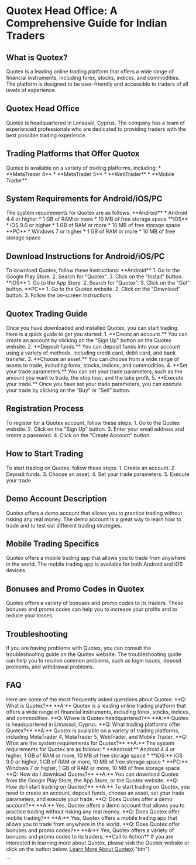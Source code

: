 # Quotex Head Office: A Comprehensive Guide for Indian Traders

## What is Quotex?

Quotex is a leading online trading platform that offers a wide range of
financial instruments, including forex, stocks, indices, and
commodities. The platform is designed to be user-friendly and accessible
to traders of all levels of experience.

## Quotex Head Office

Quotex is headquartered in Limassol, Cyprus. The company has a team of
experienced professionals who are dedicated to providing traders with
the best possible trading experience.

## Trading Platforms that Offer Quotex

Quotex is available on a variety of trading platforms, including: \*
\*\*MetaTrader 4\*\* \* \*\*MetaTrader 5\*\* \* \*\*WebTrader\*\* \*
\*\*Mobile Trader\*\*

## System Requirements for Android/iOS/PC

The system requirements for Quotex are as follows: \*\*Android\*\* \*
Android 4.4 or higher \* 1 GB of RAM or more \* 10 MB of free storage
space \*\*iOS\*\* \* iOS 9.0 or higher \* 1 GB of RAM or more \* 10 MB
of free storage space \*\*PC\*\* \* Windows 7 or higher \* 1 GB of RAM
or more \* 10 MB of free storage space

## Download Instructions for Android/iOS/PC

To download Quotex, follow these instructions: \*\*Android\*\* 1. Go to
the Google Play Store. 2. Search for "Quotex". 3. Click on the
"Install" button. \*\*iOS\*\* 1. Go to the App Store. 2. Search
for "Quotex". 3. Click on the "Get" button. \*\*PC\*\* 1. Go
to the Quotex website. 2. Click on the "Download" button. 3.
Follow the on-screen instructions.

## Quotex Trading Guide

Once you have downloaded and installed Quotex, you can start trading.
Here is a quick guide to get you started: 1. \*\*Create an account.\*\*
You can create an account by clicking on the "Sign Up" button on
the Quotex website. 2. \*\*Deposit funds.\*\* You can deposit funds into
your account using a variety of methods, including credit card, debit
card, and bank transfer. 3. \*\*Choose an asset.\*\* You can choose from
a wide range of assets to trade, including forex, stocks, indices, and
commodities. 4. \*\*Set your trade parameters.\*\* You can set your
trade parameters, such as the amount you want to trade, the stop loss,
and the take profit. 5. \*\*Execute your trade.\*\* Once you have set
your trade parameters, you can execute your trade by clicking on the
"Buy" or "Sell" button.

## Registration Process

To register for a Quotex account, follow these steps: 1. Go to the
Quotex website. 2. Click on the "Sign Up" button. 3. Enter your
email address and create a password. 4. Click on the "Create
Account" button.

## How to Start Trading

To start trading on Quotex, follow these steps: 1. Create an account. 2.
Deposit funds. 3. Choose an asset. 4. Set your trade parameters. 5.
Execute your trade.

## Demo Account Description

Quotex offers a demo account that allows you to practice trading without
risking any real money. The demo account is a great way to learn how to
trade and to test out different trading strategies.

## Mobile Trading Specifics

Quotex offers a mobile trading app that allows you to trade from
anywhere in the world. The mobile trading app is available for both
Android and iOS devices.

## Bonuses and Promo Codes in Quotex

Quotex offers a variety of bonuses and promo codes to its traders. These
bonuses and promo codes can help you to increase your profits and to
reduce your losses.

## Troubleshooting

If you are having problems with Quotex, you can consult the
troubleshooting guide on the Quotex website. The troubleshooting guide
can help you to resolve common problems, such as login issues, deposit
problems, and withdrawal problems.

## FAQ

Here are some of the most frequently asked questions about Quotex:
\*\*Q: What is Quotex?\*\* \*\*A:\*\* Quotex is a leading online trading
platform that offers a wide range of financial instruments, including
forex, stocks, indices, and commodities. \*\*Q: Where is Quotex
headquartered?\*\* \*\*A:\*\* Quotex is headquartered in Limassol,
Cyprus. \*\*Q: What trading platforms offer Quotex?\*\* \*\*A:\*\*
Quotex is available on a variety of trading platforms, including
MetaTrader 4, MetaTrader 5, WebTrader, and Mobile Trader. \*\*Q: What
are the system requirements for Quotex?\*\* \*\*A:\*\* The system
requirements for Quotex are as follows: \* \*\*Android:\*\* Android 4.4
or higher, 1 GB of RAM or more, 10 MB of free storage space \*
\*\*iOS:\*\* iOS 9.0 or higher, 1 GB of RAM or more, 10 MB of free
storage space \* \*\*PC:\*\* Windows 7 or higher, 1 GB of RAM or more,
10 MB of free storage space \*\*Q: How do I download Quotex?\*\*
\*\*A:\*\* You can download Quotex from the Google Play Store, the App
Store, or the Quotex website. \*\*Q: How do I start trading on
Quotex?\*\* \*\*A:\*\* To start trading on Quotex, you need to create an
account, deposit funds, choose an asset, set your trade parameters, and
execute your trade. \*\*Q: Does Quotex offer a demo account?\*\*
\*\*A:\*\* Yes, Quotex offers a demo account that allows you to practice
trading without risking any real money. \*\*Q: Does Quotex offer mobile
trading?\*\* \*\*A:\*\* Yes, Quotex offers a mobile trading app that
allows you to trade from anywhere in the world. \*\*Q: Does Quotex offer
bonuses and promo codes?\*\* \*\*A:\*\* Yes, Quotex offers a variety of
bonuses and promo codes to its traders. \*\*Call to Action\*\* If you
are interested in learning more about Quotex, please visit the Quotex
website or click on the button below. [Learn More About
Quotex](\%22https://traff.sbs/brokerqxsignup\%22){."btn"}

\`\`\`


